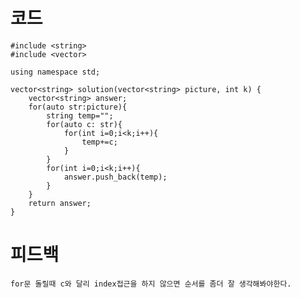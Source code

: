 # 코드

    #include <string>
    #include <vector>

    using namespace std;

    vector<string> solution(vector<string> picture, int k) {
        vector<string> answer;    
        for(auto str:picture){            
            string temp="";
            for(auto c: str){
                for(int i=0;i<k;i++){
                    temp+=c;
                }   
            }       
            for(int i=0;i<k;i++){
                answer.push_back(temp);        
            }
        }
        return answer;
    }

# 피드백

    for문 돌릴때 c와 달리 index접근을 하지 않으면 순서를 좀더 잘 생각해봐야한다.
